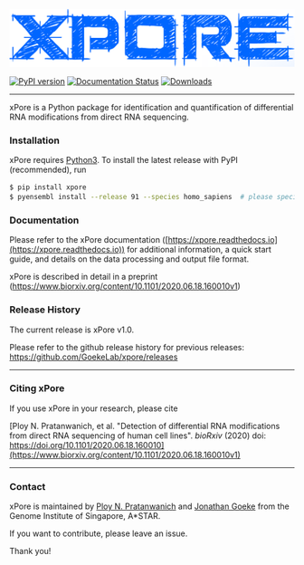 ![alt text](https://github.com/GoekeLab/xpore/blob/master/figures/xpore_textlogo.png "xPore")



[![PyPI version](https://badge.fury.io/py/xpore.svg)](https://badge.fury.io/py/xpore)
[![Documentation Status](https://readthedocs.org/projects/xpore/badge/?version=latest)](https://xpore.readthedocs.io/en/latest/?badge=latest)
[![Downloads](https://pepy.tech/badge/xpore)](https://pepy.tech/project/xpore)


---


xPore is a Python package for identification and quantification of differential RNA modifications from direct RNA sequencing. 


### Installation

xPore requires [Python3](https://www.python.org).
To install the latest release with PyPI (recommended), run

```sh
$ pip install xpore 
$ pyensembl install --release 91 --species homo_sapiens  # please specify the compatible Ensembl release with your data when you install it.
```
### Documentation

Please refer to the xPore documentation ([https://xpore.readthedocs.io](https://xpore.readthedocs.io)) for additional information, a quick start guide, and details on the data processing and output file format.

xPore is described in detail in a preprint (https://www.biorxiv.org/content/10.1101/2020.06.18.160010v1)

### Release History

The current release is xPore v1.0.

Please refer to the github release history for previous releases: https://github.com/GoekeLab/xpore/releases

---

### Citing xPore

If you use xPore in your research, please cite

[Ploy N. Pratanwanich, et al. "Detection of differential RNA modifications from direct RNA sequencing of human cell lines". *bioRxiv* (2020) doi: https://doi.org/10.1101/2020.06.18.160010](https://www.biorxiv.org/content/10.1101/2020.06.18.160010v1)


---

### Contact

xPore is maintained by [Ploy N. Pratanwanich](https://github.com/ploy-np) and [Jonathan Goeke](https://github.com/jonathangoeke) from the Genome Institute of Singapore, A*STAR. 

If you want to contribute, please leave an issue. 

Thank you!
